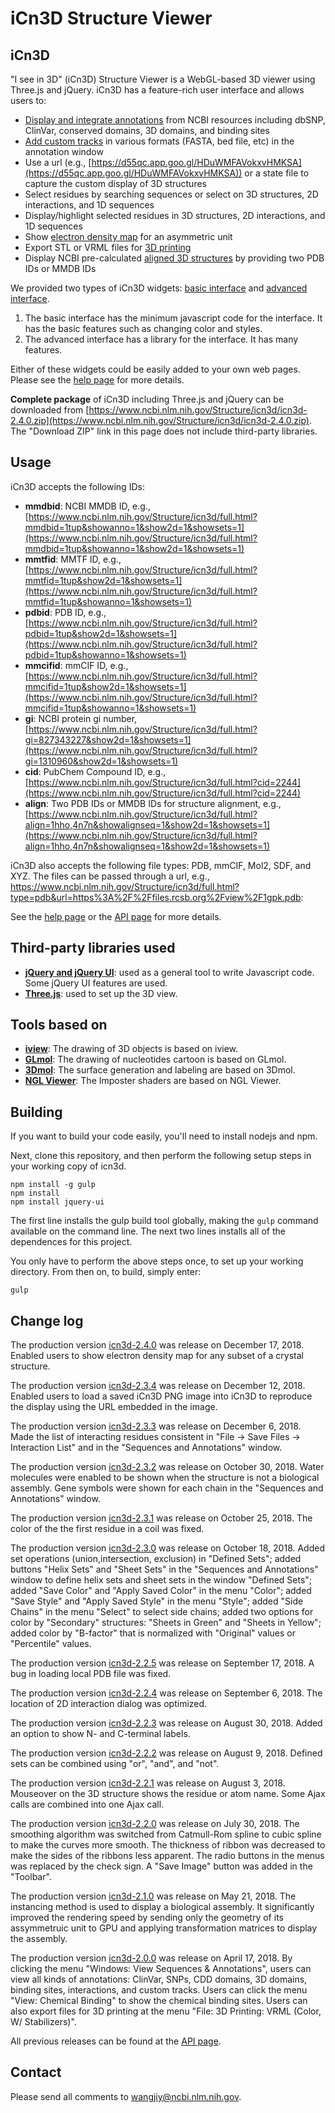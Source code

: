 # iCn3D Structure Viewer

## iCn3D

"I see in 3D" (iCn3D) Structure Viewer is a WebGL-based 3D viewer using Three.js and jQuery. iCn3D has a feature-rich user interface and allows users to: 
* [Display and integrate annotations](https://www.ncbi.nlm.nih.gov/Structure/icn3d/full.html?mmdbid=1tup&command=view+annotations;+set+annotation+cdd;+set+view+detailed+view;+set+annotation+all) from NCBI resources including dbSNP, ClinVar, conserved domains, 3D domains, and binding sites
* [Add custom tracks](https://www.ncbi.nlm.nih.gov/Structure/icn3d/full.html?mmdbid=1tup&showanno=1&show2d=1&showsets=1&command=view+annotations;+set+view+detailed+view;+add+track+|+chainid+1TUP_B+|+title+Custom+Key+Sites+|+text+82+R,+152+G,+155-156+RR,+180+R,+189+R;+select+.B:82,152,155-156,180,189+|+name+mutation) in various formats (FASTA, bed file, etc) in the annotation window
* Use a url (e.g., [https://d55qc.app.goo.gl/HDuWMFAVokxvHMKSA](https://d55qc.app.goo.gl/HDuWMFAVokxvHMKSA)) or a state file to capture the custom display of 3D structures
* Select residues by searching sequences or select on 3D structures,  2D interactions, and 1D sequences
* Display/highlight selected residues in 3D structures,  2D interactions, and 1D sequences
* Show [electron density map](https://www.ncbi.nlm.nih.gov/Structure/icn3d/full.html?mmdbid=3gvu&command=style+proteins+b+factor+tube;+color+b+factor;+set+map+2fofc+sigma+1.5) for an asymmetric unit
* Export STL or VRML files for [3D printing](https://www.ncbi.nlm.nih.gov/Structure/icn3d/full.html?mmdbid=1tup&command=export+stl+stabilizer+file)
* Display NCBI pre-calculated [aligned 3D structures](https://www.ncbi.nlm.nih.gov/Structure/icn3d/full.html?align=1hho,4n7n&showalignseq=1) by providing two PDB IDs or MMDB IDs


We provided two types of iCn3D widgets: [basic interface](https://www.ncbi.nlm.nih.gov/Structure/icn3d/index.html?mmdbid=1tup) and [advanced interface](https://www.ncbi.nlm.nih.gov/Structure/icn3d/full.html?mmdbid=1tup). 

1. The basic interface has the minimum javascript code for the interface. It has the basic features such as changing color and styles.
2. The advanced interface has a library for the interface. It has many features.

Either of these widgets could be easily added to your own web pages. Please see the [help page](https://www.ncbi.nlm.nih.gov/Structure/icn3d/docs/icn3d_help.html#HowToUse) for more details.

<b>Complete package</b> of iCn3D including Three.js and jQuery can be downloaded from [https://www.ncbi.nlm.nih.gov/Structure/icn3d/icn3d-2.4.0.zip](https://www.ncbi.nlm.nih.gov/Structure/icn3d/icn3d-2.4.0.zip). The "Download ZIP" link in this page does not include third-party libraries. 

## Usage

iCn3D accepts the following IDs:

* <b>mmdbid</b>: NCBI MMDB ID, e.g., [https://www.ncbi.nlm.nih.gov/Structure/icn3d/full.html?mmdbid=1tup&showanno=1&show2d=1&showsets=1](https://www.ncbi.nlm.nih.gov/Structure/icn3d/full.html?mmdbid=1tup&showanno=1&show2d=1&showsets=1)
* <b>mmtfid</b>: MMTF ID, e.g., [https://www.ncbi.nlm.nih.gov/Structure/icn3d/full.html?mmtfid=1tup&show2d=1&showsets=1](https://www.ncbi.nlm.nih.gov/Structure/icn3d/full.html?mmtfid=1tup&showanno=1&showsets=1)
* <b>pdbid</b>: PDB ID, e.g., [https://www.ncbi.nlm.nih.gov/Structure/icn3d/full.html?pdbid=1tup&show2d=1&showsets=1](https://www.ncbi.nlm.nih.gov/Structure/icn3d/full.html?pdbid=1tup&showanno=1&showsets=1)
* <b>mmcifid</b>: mmCIF ID, e.g., [https://www.ncbi.nlm.nih.gov/Structure/icn3d/full.html?mmcifid=1tup&show2d=1&showsets=1](https://www.ncbi.nlm.nih.gov/Structure/icn3d/full.html?mmcifid=1tup&showanno=1&showsets=1)
* <b>gi</b>: NCBI protein gi number, [https://www.ncbi.nlm.nih.gov/Structure/icn3d/full.html?gi=827343227&show2d=1&showsets=1](https://www.ncbi.nlm.nih.gov/Structure/icn3d/full.html?gi=1310960&show2d=1&showsets=1)
* <b>cid</b>: PubChem Compound ID, e.g., [https://www.ncbi.nlm.nih.gov/Structure/icn3d/full.html?cid=2244](https://www.ncbi.nlm.nih.gov/Structure/icn3d/full.html?cid=2244)
* <b>align</b>: Two PDB IDs or MMDB IDs for structure alignment, e.g., [https://www.ncbi.nlm.nih.gov/Structure/icn3d/full.html?align=1hho,4n7n&showalignseq=1&show2d=1&showsets=1](https://www.ncbi.nlm.nih.gov/Structure/icn3d/full.html?align=1hho,4n7n&showalignseq=1&show2d=1&showsets=1)

iCn3D also accepts the following file types: PDB, mmCIF, Mol2, SDF, and XYZ. The files can be passed through a url, e.g., <a href="https://www.ncbi.nlm.nih.gov/Structure/icn3d/full.html?type=pdb&url=https%3A%2F%2Ffiles.rcsb.org%2Fview%2F1gpk.pdb">https://www.ncbi.nlm.nih.gov/Structure/icn3d/full.html?type=pdb&url=https%3A%2F%2Ffiles.rcsb.org%2Fview%2F1gpk.pdb</a>:

See the [help page](https://www.ncbi.nlm.nih.gov/Structure/icn3d/docs/icn3d_help.html) or the [API page](https://www.ncbi.nlm.nih.gov/Structure/icn3d/icn3d.html) for more details.


## Third-party libraries used

* **[jQuery and jQuery UI](https://jquery.com/)**: used as a general tool to write Javascript code. Some jQuery UI features are used.
* **[Three.js](http://threejs.org/)**: used to set up the 3D view.


## Tools based on

* **[iview](http://istar.cse.cuhk.edu.hk/iview/)**: The drawing of 3D objects is based on iview.
* **[GLmol](https://webglmol.osdn.jp/index-en.html)**: The drawing of nucleotides cartoon is based on GLmol.
* **[3Dmol](https://3dmol.csb.pitt.edu/)**: The surface generation and labeling are based on 3Dmol.
* **[NGL Viewer](https://github.com/arose/ngl)**: The Imposter shaders are based on NGL Viewer.

## Building

If you want to build your code easily, you'll need to install nodejs and npm.

Next, clone this repository, and then perform the following setup steps in your working copy of icn3d. 

```
npm install -g gulp
npm install
npm install jquery-ui
```

The first line installs the gulp build tool globally, making the `gulp` command available on the command line. The next two lines installs all of the dependences for this project. 

You only have to perform the above steps once, to set up your working directory. From then on, to build, simply enter:

```
gulp
```

## Change log
The production version [icn3d-2.4.0](https://www.ncbi.nlm.nih.gov/Structure/icn3d/icn3d-2.4.0.zip) was release on December 17, 2018. Enabled users to show electron density map for any subset of a crystal structure.

The production version [icn3d-2.3.4](https://www.ncbi.nlm.nih.gov/Structure/icn3d/icn3d-2.3.4.zip) was release on December 12, 2018. Enabled users to load a saved iCn3D PNG image into iCn3D to reproduce the display using the URL embedded in the image.

The production version [icn3d-2.3.3](https://www.ncbi.nlm.nih.gov/Structure/icn3d/icn3d-2.3.3.zip) was release on December 6, 2018. Made the list of interacting residues consistent in "File -> Save Files -> Interaction List" and in the "Sequences and Annotations" window.

The production version [icn3d-2.3.2](https://www.ncbi.nlm.nih.gov/Structure/icn3d/icn3d-2.3.2.zip) was release on October 30, 2018. Water molecules were enabled to be shown when the structure is not a biological assembly. Gene symbols were shown for each chain in the "Sequences and Annotations" window.

The production version [icn3d-2.3.1](https://www.ncbi.nlm.nih.gov/Structure/icn3d/icn3d-2.3.1.zip) was release on October 25, 2018. The color of the the first residue in a coil was fixed.

The production version [icn3d-2.3.0](https://www.ncbi.nlm.nih.gov/Structure/icn3d/icn3d-2.3.0.zip) was release on October 18, 2018. Added set operations (union,intersection, exclusion) in "Defined Sets"; added buttons "Helix Sets" and "Sheet Sets" in the "Sequences and Annotations" window to define helix sets and sheet sets in the window "Defined Sets"; added "Save Color" and "Apply Saved Color" in the menu "Color"; added "Save Style" and "Apply Saved Style" in the menu "Style"; added "Side Chains" in the menu "Select" to select side chains; added two options for color by "Secondary" structures: "Sheets in Green" and "Sheets in Yellow"; added color by "B-factor" that is normalized with "Original" values or "Percentile" values.

The production version [icn3d-2.2.5](https://www.ncbi.nlm.nih.gov/Structure/icn3d/icn3d-2.2.5.zip) was release on September 17, 2018. A bug in loading local PDB file was fixed.

The production version [icn3d-2.2.4](https://www.ncbi.nlm.nih.gov/Structure/icn3d/icn3d-2.2.4.zip) was release on September 6, 2018. The location of 2D interaction dialog was optimized.

The production version [icn3d-2.2.3](https://www.ncbi.nlm.nih.gov/Structure/icn3d/icn3d-2.2.3.zip) was release on August 30, 2018. Added an option to show N- and C-terminal labels.

The production version [icn3d-2.2.2](https://www.ncbi.nlm.nih.gov/Structure/icn3d/icn3d-2.2.2.zip) was release on August 9, 2018. Defined sets can be combined using "or", "and", and "not".

The production version [icn3d-2.2.1](https://www.ncbi.nlm.nih.gov/Structure/icn3d/icn3d-2.2.1.zip) was release on August 3, 2018. Mouseover on the 3D structure shows the residue or atom name. Some Ajax calls are combined into one Ajax call.

The production version [icn3d-2.2.0](https://www.ncbi.nlm.nih.gov/Structure/icn3d/icn3d-2.2.0.zip) was release on July 30, 2018. The smoothing algorithm was switched from Catmull-Rom spline to cubic spline to make the curves more smooth. The thickness of ribbon was decreased to make the sides of the ribbons less apparent. The radio buttons in the menus was replaced by the check sign. A "Save Image" button was added in the "Toolbar".

The production version [icn3d-2.1.0](https://www.ncbi.nlm.nih.gov/Structure/icn3d/icn3d-2.1.0.zip) was release on May 21, 2018. The instancing method is used to display a biological assembly. It significantly improved the rendering speed by sending only the geometry of its assymmetruic unit to GPU and applying transformation matrices to display the assembly. 

The production version [icn3d-2.0.0](https://www.ncbi.nlm.nih.gov/Structure/icn3d/icn3d-2.0.0.zip) was release on April 17, 2018. By clicking the menu "Windows: View Sequences & Annotations", users can view all kinds of annotations: ClinVar, SNPs, CDD domains, 3D domains, binding sites, interactions, and custom tracks. Users can click the menu "View: Chemical Binding" to show the chemical binding sites. Users can also export files for 3D printing at the menu "File: 3D Printing: VRML (Color, W/ Stabilizers)".

All previous releases can be found at the [API page](https://www.ncbi.nlm.nih.gov/Structure/icn3d/icn3d.html#log).

## Contact

Please send all comments to wangjiy@ncbi.nlm.nih.gov. 

